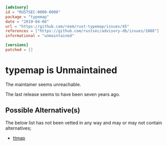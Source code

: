 ```toml
[advisory]
id = "RUSTSEC-0000-0000"
package = "typemap"
date = "2019-04-06"
url = "https://github.com/reem/rust-typemap/issues/45"
references = ["https://github.com/rustsec/advisory-db/issues/1088"]
informational = "unmaintained"

[versions]
patched = []
```
# typemap is Unmaintained

The maintainer seems unreachable.

The last release seems to have been seven years ago.

## Possible Alternative(s)

 The below list has not been vetted in any way and may or may not contain alternatives;

 - [ttmap](https://crates.io/crates/ttmap)

